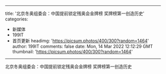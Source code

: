 
---
title: '北京冬奥组委会：中国提前锁定残奥会金牌榜 奖牌榜第一创造历史'
categories: 
 - 新媒体
 - 199IT
 - 首页更新
headimg: 'https://picsum.photos/400/300?random=1464'
author: 199IT
comments: false
date: Mon, 14 Mar 2022 12:12:29 GMT
thumbnail: 'https://picsum.photos/400/300?random=1464'
---

<div>   
北京冬奥组委会：中国提前锁定残奥会金牌榜 奖牌榜第一创造历史  
</div>
            